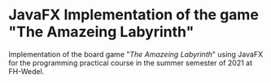 # JavaFX Implementation of the game "The Amazeing Labyrinth"

Implementation of the board game "_The Amazeing Labyrinth_" using JavaFX for the programming practical course in the summer semester of 2021 at FH-Wedel.

